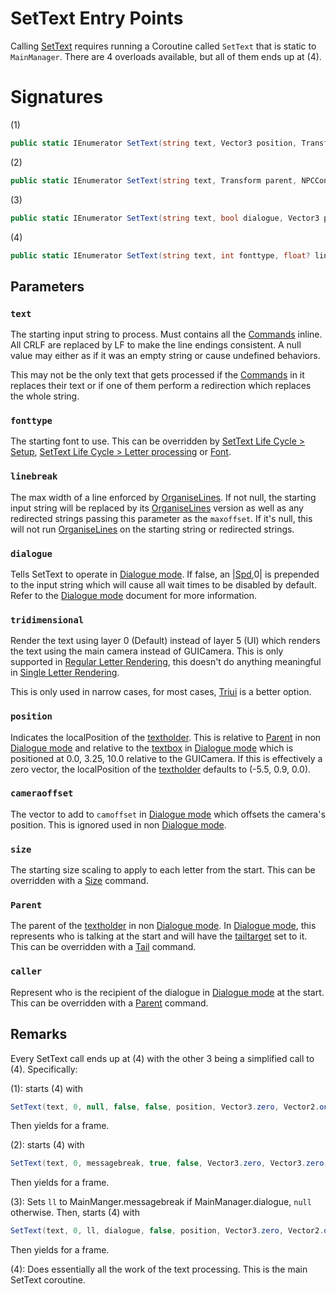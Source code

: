 # SetText Entry Points

Calling [SetText](SetText.md) requires running a Coroutine called `SetText` that is static to `MainManager`. There are 4 overloads available, but all of them ends up at (4).

# Signatures

(1)

````cs
public static IEnumerator SetText(string text, Vector3 position, Transform parent)
````

(2)

````cs
public static IEnumerator SetText(string text, Transform parent, NPCControl caller)
````

(3)

````cs
public static IEnumerator SetText(string text, bool dialogue, Vector3 position, Transform parent, NPCControl caller)
````

(4)

````cs
public static IEnumerator SetText(string text, int fonttype, float? linebreak, bool dialogue, bool tridimensional, Vector3 position, Vector3 cameraoffset, Vector2 size, Transform parent, NPCControl caller)
````

## Parameters

### `text`

The starting input string to process. Must contains all the [Commands](Commands/Commands.md) inline. All CRLF are replaced by LF to make the line endings consistent. A null value may either as if it was an empty string or cause undefined behaviors. 

This may not be the only text that gets processed if the [Commands](Commands/Commands.md) in it replaces their text or if one of them perform a redirection which replaces the whole string.

### `fonttype`

The starting font to use. This can be overridden by [SetText Life Cycle > Setup](SetText%20Life%20Cycle.md#setup), [SetText Life Cycle > Letter processing](SetText%20Life%20Cycle.md#letter-processing) or [Font](Commands/Individual%20commands/Font.md).

### `linebreak`

The max width of a line enforced by [OrganiseLines](Related%20Systems/Automatic%20Line%20Breaks/OrganiseLines.md). If not null, the starting input string will be replaced by its [OrganiseLines](Related%20Systems/Automatic%20Line%20Breaks/OrganiseLines.md) version as well as any redirected strings passing this parameter as the `maxoffset`. If it's null, this will not run [OrganiseLines](Related%20Systems/Automatic%20Line%20Breaks/OrganiseLines.md) on the starting string or redirected strings.

### `dialogue`

Tells SetText to operate in [Dialogue mode](Dialogue%20mode.md). If false, an |[Spd](Commands/Individual%20commands/Spd.md),0| is prepended to the input string which will cause all wait times to be disabled by default. Refer to the [Dialogue mode](Dialogue%20mode.md) document for more information.

### `tridimensional`

Render the text using layer 0 (Default) instead of layer 5 (UI) which renders the text using the main camera instead of GUICamera. This is only supported in [Regular Letter Rendering](Letter%20Rendering%20Methods/Regular%20Letter%20Rendering.md), this doesn't do anything meaningful in [Single Letter Rendering](Letter%20Rendering%20Methods/Single%20Letter%20Rendering.md).

This is only used in narrow cases, for most cases, [Triui](Commands/Individual%20commands/Triui.md) is a better option.

### `position`

Indicates the localPosition of the [textholder](Notable%20local%20variable/textholder.md). This is relative to [Parent](Commands/Individual%20commands/Parent.md) in non [Dialogue mode](Dialogue%20mode.md) and relative to the [textbox](Notable%20local%20variable/textbox.md) in [Dialogue mode](Dialogue%20mode.md) which is positioned at 0.0, 3.25, 10.0 relative to the GUICamera. If this is effectively a zero vector, the localPosition of the [textholder](Notable%20local%20variable/textholder.md) defaults to (-5.5, 0.9, 0.0).

### `cameraoffset`

The vector to add to `camoffset` in [Dialogue mode](Dialogue%20mode.md) which offsets the camera's position. This is ignored used in non [Dialogue mode](Dialogue%20mode.md).

### `size`

The starting size scaling to apply to each letter from the start. This can be overridden with a [Size](Commands/Individual%20commands/size.md) command.

### `Parent`

The parent of the [textholder](Notable%20local%20variable/textholder.md) in non [Dialogue mode](Dialogue%20mode.md). In [Dialogue mode](Dialogue%20mode.md), this represents who is talking at the start and will have the [tailtarget](Notable%20local%20variable/tailtarget.md) set to it. This can be overridden with a [Tail](Commands/Individual%20commands/Tail.md) command.

### `caller`

Represent who is the recipient of the dialogue in [Dialogue mode](Dialogue%20mode.md) at the start. This can be overridden with a [Parent](Commands/Individual%20commands/Parent.md) command.

## Remarks

Every SetText call ends up at (4) with the other 3 being a simplified call to (4). Specifically:

(1): starts (4) with

````cs
SetText(text, 0, null, false, false, position, Vector3.zero, Vector2.one, parent, null)
````

Then yields for a frame.

(2): starts (4) with

````cs
SetText(text, 0, messagebreak, true, false, Vector3.zero, Vector3.zero, Vector2.one, parent, caller)
````

Then yields for a frame.

(3): Sets `ll` to MainManger.messagebreak if MainManager.dialogue, `null` otherwise. Then, starts (4) with

````cs
SetText(text, 0, ll, dialogue, false, position, Vector3.zero, Vector2.one, parent, caller)
````

Then yields for a frame.

(4): Does essentially all the work of the text processing. This is the main SetText coroutine.
